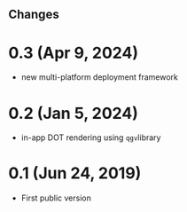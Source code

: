 ## Changes

# 0.3 (Apr 9, 2024)
- new multi-platform deployment framework

# 0.2 (Jan 5, 2024)
- in-app DOT rendering using `qgv`library

# 0.1 (Jun 24, 2019)
- First public version
